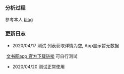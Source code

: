 

### 分析过程

参考本人  [blog](https://blog.csdn.net/weixin_38737912/article/details/105253563)

### 更新日志

- 2020/04/17 测试 列表获取详情为空, App显示暂无数据

​                [文书网app 官方下载链接]( http://wenshu.court.gov.cn/MobilePage/mobile.html)    可自行测试

- 2020/04/20 测试正常使用